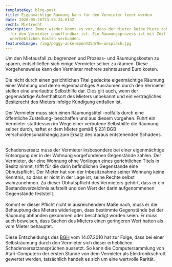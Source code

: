```yaml
---
templateKey: blog-post
title: Eigenmächtige Räumung kann für den Vermieter teuer werden
date: 2020-05-26T23:58:24.013Z
recht: Mietrecht
description: Immer wieder kommt es vor, dass der Mieter keine Miete zahlt und
  für den Vermieter unauffindbar ist. Ein Räumungsprozess ist mit Zeit und nicht
  unerheblichen Kosten verbunden.
featuredimage: /img/peggy-anke-mpnn435dr9w-unsplash.jpg
---
```

Um den Mietausfall zu begrenzen und Prozess- und Räumungskosten zu sparen, entschließen sich einige Vermieter selber zu räumen. Diese Vorgehensweise kann den Vermieter mehrere zehntausend Euro kosten.\
\
Die nicht durch einen gerichtlichen Titel gedeckte eigenmächtige Räumung einer Wohnung und deren eigenmächtiges Ausräumen durch den Vermieter stellen eine unerlaubte Selbsthilfe dar. Dies gilt auch, wenn der gegenwärtige Aufenthaltsort des Mieters unbekannt und ein vertragliches Besitzrecht des Mieters infolge Kündigung entfallen ist.\
\
Der Vermieter muss sich einen Räumungstitel -notfalls durch eine öffentliche Zustellung- beschaffen und aus diesem vorgehen. Führt ein Vermieter stattdessen im Wege einer verbotene Selbsthilfe die Räumung selber durch, haftet er dem Mieter gemäß § 231 BGB verschuldensunabhängig zum Ersatz des daraus entstehenden Schadens.

\
Schadensersatz muss der Vermieter insbesondere bei einer eigenmächtige Entsorgung der in der Wohnung vorgefundenen Gegenstände zahlen. Der Vermieter, der eine Wohnung ohne Vorliegen eines gerichtlichen Titels in Besitz nimmt, trifft für die darin befindlichen Gegenstände eine Obhutspflicht. Der Mieter hat von der Inbesitznahme seiner Wohnung keine Kenntnis, so dass er nicht in der Lage ist, seine Rechte selbst wahrzunehmen. Zu dieser Obhutspflicht des Vermieters gehört, dass er ein Bestandsverzeichnis aufstellt und den Wert der darin aufgenommenen Gegenstände feststellt.\
\
Kommt er dieser Pflicht nicht in ausreichendem Maße nach, muss er die Behauptung des Mieters widerlegen, dass bestimmte Gegenstände bei der Räumung abhanden gekommen oder beschädigt worden seien. Er muss auch beweisen, dass Sachen des Mieters einen geringeren Wert hatten als vom Mieter behauptet. \
\
Diese Entscheidungs des [BGH](http://juris.bundesgerichtshof.de/cgi-bin/rechtsprechung/document.py?Gericht=bgh&Art=pm&Datum=2010&Sort=3&nr=52646&pos=1&anz=149) vom 14.07.2010 hat zur Folge, dass bei einer Selbsträumung durch den Vermieter sich dieser erheblichen Schadensersatzansprüchen aussetzt. So kann die Computersammlung von Atari-Computern der ersten Stunde von dem Vermieter als Elektronikschrott gewertet werden, tatsächlich handelt es sich um eine wertvolle Rarität.